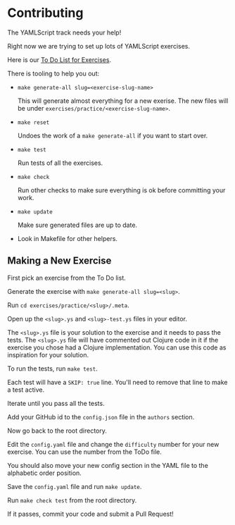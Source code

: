 Contributing
============

The YAMLScript track needs your help!

Right now we are trying to set up lots of YAMLScript exercises.

Here is our [To Do List for Exercises](ToDo.md).

There is tooling to help you out:

* `make generate-all slug=<exercise-slug-name>`

  This will generate almost everything for a new exerise.
  The new files will be under `exercises/practice/<exercise-slug-name>`.

* `make reset`

  Undoes the work of a `make generate-all` if you want to start over.

* `make test`

  Run tests of all the exercises.

* `make check`

  Run other checks to make sure everything is ok before committing your work.

* `make update`

  Make sure generated files are up to date.

* Look in Makefile for other helpers.


## Making a New Exercise

First pick an exercise from the To Do list.

Generate the exercise with `make generate-all slug=<slug>`.

Run `cd exercises/practice/<slug>/.meta`.

Open up the `<slug>.ys` and `<slug>-test.ys` files in your editor.

The `<slug>.ys` file is your solution to the exercise and it needs to pass the
tests.
The `<slug>.ys` file will have commented out Clojure code in it if the exercise
you chose had a Clojure implementation.
You can use this code as inspiration for your solution.

To run the tests, run `make test`.

Each test will have a `SKIP: true` line. You'll need to remove that line to
make a test active.

Iterate until you pass all the tests.

Add your GitHub id to the `config.json` file in the `authors` section.

Now go back to the root directory.

Edit the `config.yaml` file and change the `difficulty` number for your new
exercise.
You can use the number from the ToDo file.

You should also move your new config section in the YAML file to the alphabetic
order position.

Save the `config.yaml` file and run `make update`.

Run `make check test` from the root directory.

If it passes, commit your code and submit a Pull Request!
